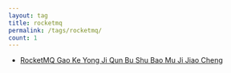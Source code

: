 ```yaml
---
layout: tag
title: rocketmq
permalink: /tags/rocketmq/
count: 1
---
```


- [RocketMQ Gao Ke Yong Ji Qun Bu Shu Bao Mu Ji Jiao Cheng ](https://huangyanxiang.com/2024/10/18/rocketmq%E9%9B%86%E7%BE%A4%E6%90%AD%E5%BB%BA.html)
